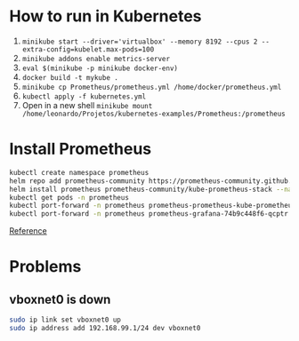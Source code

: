 # How to run in Kubernetes

1. `minikube start --driver='virtualbox' --memory 8192 --cpus 2 --extra-config=kubelet.max-pods=100`
1. `minikube addons enable metrics-server`
1. `eval $(minikube -p minikube docker-env)`
1. `docker build -t mykube .`
1. `minikube cp Prometheus/prometheus.yml /home/docker/prometheus.yml`
1. `kubectl apply -f kubernetes.yml`
1. Open in a new shell `minikube mount /home/leonardo/Projetos/kubernetes-examples/Prometheus:/prometheus`


# Install Prometheus
``` bash
kubectl create namespace prometheus
helm repo add prometheus-community https://prometheus-community.github.io/helm-charts
helm install prometheus prometheus-community/kube-prometheus-stack --namespace prometheus
kubectl get pods -n prometheus
kubectl port-forward -n prometheus prometheus-prometheus-kube-prometheus-prometheus-0 9090
kubectl port-forward -n prometheus prometheus-grafana-74b9c448f6-qcptr 3000
```
[Reference](https://www.magalix.com/blog/monitoring-of-kubernetes-cluster-through-prometheus-and-grafana)

# Problems
## vboxnet0 is down
``` bash
sudo ip link set vboxnet0 up
sudo ip address add 192.168.99.1/24 dev vboxnet0
```
